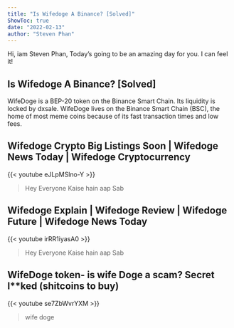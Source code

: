 ```yaml
---
title: "Is Wifedoge A Binance? [Solved]"
ShowToc: true 
date: "2022-02-13"
author: "Steven Phan" 
---
```


Hi, iam Steven Phan, Today’s going to be an amazing day for you. I can feel it!
## Is Wifedoge A Binance? [Solved]
WifeDoge is a BEP-20 token on the Binance Smart Chain. Its liquidity is locked by dxsale. WifeDoge lives on the Binance Smart Chain (BSC), the home of most meme coins because of its fast transaction times and low fees.

## Wifedoge Crypto Big Listings Soon | Wifedoge News Today | Wifedoge Cryptocurrency
{{< youtube eJLpMSlno-Y >}}
>Hey Everyone Kaise hain aap Sab 

## Wifedoge Explain | Wifedoge Review | Wifedoge Future | Wifedoge News Today
{{< youtube irRR1iyasA0 >}}
>Hey Everyone Kaise hain aap Sab 

## WifeDoge token- is wife Doge a scam? Secret l**ked (shitcoins to buy)
{{< youtube se7ZbWvrYXM >}}
>wife doge

